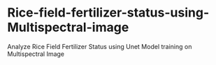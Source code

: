 # Rice-field-fertilizer-status-using-Multispectral-image
Analyze Rice Field Fertilizer Status using Unet Model training on Multispectral Image
